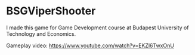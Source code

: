 # BSGViperShooter

I made this game for Game Development course at Budapest University of Technology and Economics.

Gameplay video: https://www.youtube.com/watch?v=EKZl6TwxOnU
